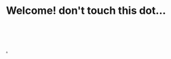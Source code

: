 # Welcome! don't touch this dot...
<br><br><br>


<a href="https://stpkukaif.github.io/131825/main.html">.</a>

